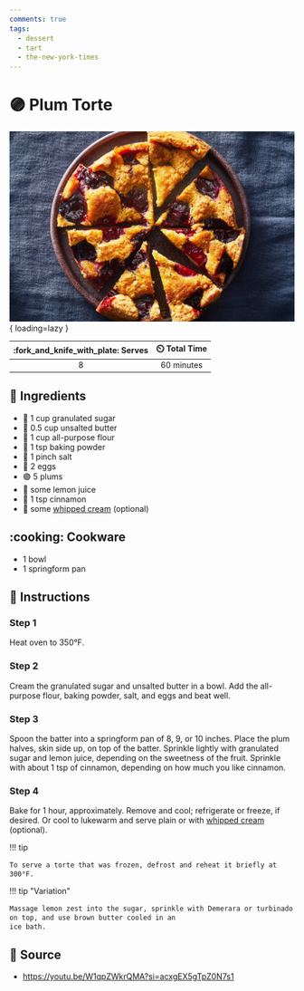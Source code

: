 ```yaml
---
comments: true
tags:
  - dessert
  - tart
  - the-new-york-times
---
```

# :purple_circle: Plum Torte

![Plum Torte][1]{ loading=lazy }

| :fork_and_knife_with_plate: Serves | :timer_clock: Total Time |
|:----------------------------------:|:-----------------------: |
| 8 | 60 minutes |

## :salt: Ingredients

- :candy: 1 cup granulated sugar
- :butter: 0.5 cup unsalted butter
- :ear_of_rice: 1 cup all-purpose flour
- :dash: 1 tsp baking powder
- :salt: 1 pinch salt
- :egg: 2 eggs
- :purple_circle: 5 plums
- :lemon: some lemon juice
- :custard: 1 tsp cinnamon
- :ice_cream: some [whipped cream][2] (optional)

## :cooking: Cookware

- 1 bowl
- 1 springform pan

## :pencil: Instructions

### Step 1

Heat oven to 350°F.

### Step 2

Cream the granulated sugar and unsalted butter in a bowl. Add the all-purpose flour, baking powder, salt, and eggs and
beat well.

### Step 3

Spoon the batter into a springform pan of 8, 9, or 10 inches. Place the plum halves, skin side up, on top of the batter.
Sprinkle lightly with granulated sugar and lemon juice, depending on the sweetness of the fruit. Sprinkle with about 1
tsp of cinnamon, depending on how much you like cinnamon.

### Step 4

Bake for 1 hour, approximately. Remove and cool; refrigerate or freeze, if desired. Or cool to lukewarm and serve plain
or with [whipped cream][2] (optional).

!!! tip

    To serve a torte that was frozen, defrost and reheat it briefly at 300°F.

!!! tip "Variation"

    Massage lemon zest into the sugar, sprinkle with Demerara or turbinado on top, and use brown butter cooled in an
    ice bath.

## :link: Source

- <https://youtu.be/W1qpZWkrQMA?si=acxgEX5gTpZ0N7s1>

[1]: <../../assets/images/plum-torte.jpg>
[2]: <../../ingredients/sweetened-whipped-cream.md>
